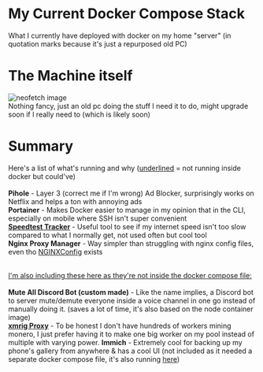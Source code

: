 # My Current Docker Compose Stack
What I currently have deployed with docker on my home "server" (in quotation marks because it's just a repurposed old PC)

# The Machine itself
![neofetch image](https://github.com/pingusurmars/my-docker-stack/blob/master/neofetch.png?raw=true)<br>
Nothing fancy, just an old pc doing the stuff I need it to do, might upgrade soon if I really need to (which is likely soon)

# Summary
Here's a list of what's running and why (<ins>underlined</ins> = not running inside docker but could've)
<br><br>
**Pihole** - Layer 3 (correct me if I'm wrong) Ad Blocker, surprisingly works on Netflix and helps a ton with annoying ads<br>
**Portainer** - Makes Docker easier to manage in my opinion that in the CLI, especially on mobile where SSH isn't super convenient<br>
**[Speedtest Tracker](https://docs.speedtest-tracker.dev/)** - Useful tool to see if my internet speed isn't too slow compared to what I normally get, not used often but cool tool<br>
**Nginx Proxy Manager** - Way simpler than struggling with nginx config files, even tho [NGINXConfig](https://www.digitalocean.com/community/tools/nginx?global.app.lang=en) exists<br><br>

<ins>I'm also including these here as they're not inside the docker compose file:<br><br></ins>
**Mute All Discord Bot (custom made)** - Like the name implies, a Discord bot to server mute/demute everyone inside a voice channel in one go instead of manually doing it. (saves a lot of time, it's also based on the node container image)<br>
**<ins>xmrig Proxy</ins>** - To be honest I don't have hundreds of workers mining monero, I just prefer having it to make one big worker on my pool instead of multiple with varying power.
**Immich** - Extremely cool for backing up my phone's gallery from anywhere & has a cool UI (not included as it needed a separate docker compose file, it's also running [here](https://immich.pingusurmars.xyz))

